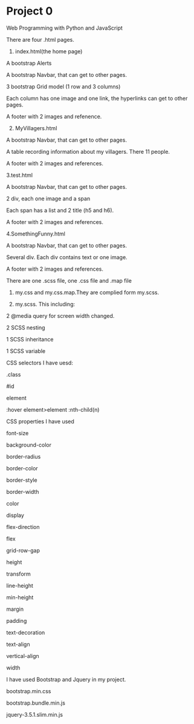 # Project 0

Web Programming with Python and JavaScript


There are four .html pages. 

1. index.html(the home page)

A bootstrap Alerts

A bootstrap Navbar, that can get to other pages.

3 bootstrap Grid model (1 row and 3 columns)

Each column has one image and one link, the hyperlinks can get to other pages.

A footer with 2 images and refenence.  


2. MyVillagers.html

A bootstrap Navbar, that can get to other pages.

A table recording information about my villagers. There 11 people.

A footer with 2 images and  references.  


3.test.html

A bootstrap Navbar, that can get to other pages.

2 div, each one image and a span

Each span has a list and 2 title (h5 and h6).

A footer with 2 images and  references. 


4.SomethingFunny.html

A bootstrap Navbar, that can get to other pages.

Several div. Each div contains text or one image.

A footer with 2 images and  references. 




There are one .scss file, one .css file and .map file

1. my.css and my.css.map.They are complied form my.scss.

2. my.scss. This including:

2 @media query for screen width changed.

2 SCSS nesting

1 SCSS inheritance

1 SCSS variable

CSS selectors I have uesd:  

.class

#id 

element

:hover
element>element
:nth-child(n)


CSS properties I have used		

font-size

background-color

border-radius

border-color

border-style

border-width

color

display

flex-direction

flex

grid-row-gap

height

transform

line-height

min-height

margin

padding

text-decoration

text-align

vertical-align

width




I have used Bootstrap and Jquery in my project.

bootstrap.min.css

bootstrap.bundle.min.js

jquery-3.5.1.slim.min.js



